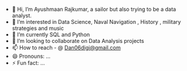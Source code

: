 - 👋 Hi, I’m Ayushmaan Rajkumar, a sailor but also trying to be a data analyst. 
- 👀 I’m interested in Data Science, Naval Navigation , History , military strategies and music
- 🌱 I’m currently SQL and Python 
- 💞️ I’m looking to collaborate on Data Analysis projects
- 📫 How to reach - @ Dan06digi@gmail.com
- 😄 Pronouns: ...
- ⚡ Fun fact: ...

<!---
Ayushmaan006/Ayushmaan006 is a ✨ special ✨ repository because its `README.md` (this file) appears on your GitHub profile.
You can click the Preview link to take a look at your changes.
--->
